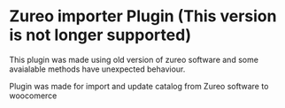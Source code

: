 # Zureo importer Plugin (This version is not longer supported)

This plugin was made using old version of zureo software and some avaialable
methods have unexpected behaviour.


Plugin was made for import and update catalog from Zureo software to woocomerce
